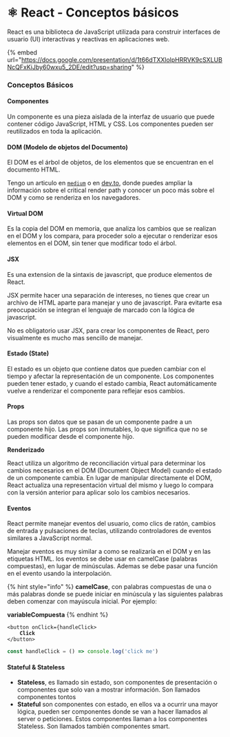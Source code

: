 # ⚛ React - Conceptos básicos

React es una biblioteca de JavaScript utilizada para construir interfaces de usuario (UI) interactivas y reactivas en aplicaciones web.

{% embed url="https://docs.google.com/presentation/d/1t66dTXXlolpHRRVK9cSXLUBNcQFxKiJby60wxu5_2DE/edit?usp=sharing" %}

### Conceptos Básicos

#### Componentes

Un componente es una pieza aislada de la interfaz de usuario que puede contener código JavaScript, HTML y CSS. Los componentes pueden ser reutilizados en toda la aplicación.

#### DOM (Modelo de objetos del Documento)

El DOM es el árbol de objetos, de los elementos que se encuentran en el documento HTML.

Tengo un articulo en [`medium`](https://vanessamarely.medium.com/crp-critical-render-path-o-ruta-de-acceso-de-representaci%C3%B3n-cr%C3%ADtica-1f2ca78d2645) o en [dev.to](https://dev.to/vanessamarely/crp-critical-render-path-o-ruta-de-acceso-de-representacion-critica-31eh), donde puedes ampliar la información sobre el critical render path y conocer un poco más sobre el DOM y como se renderiza en los navegadores.

#### Virtual DOM

Es la copia del DOM en memoria, que analiza los cambios que se realizan en el DOM y los compara, para proceder solo a ejecutar o renderizar esos elementos en el DOM, sin tener que modificar todo el árbol.

#### JSX

Es una extension de la sintaxis de javascript, que produce elementos de React.

JSX permite hacer una separación de intereses, no tienes que crear un archivo de HTML aparte para manejar y uno de javascript. Para evitarte esa preocupación se integran el lenguaje de marcado con la lógica de javascript.&#x20;

No es obligatorio usar JSX, para crear los componentes de React, pero visualmente es mucho mas sencillo de manejar.

#### **Estado (State)**

El estado es un objeto que contiene datos que pueden cambiar con el tiempo y afectar la representación de un componente. Los componentes pueden tener estado, y cuando el estado cambia, React automáticamente vuelve a renderizar el componente para reflejar esos cambios.

#### Props

Las props son datos que se pasan de un componente padre a un componente hijo. Las props son inmutables, lo que significa que no se pueden modificar desde el componente hijo.

**Renderizado**

React utiliza un algoritmo de reconciliación virtual para determinar los cambios necesarios en el DOM (Document Object Model) cuando el estado de un componente cambia. En lugar de manipular directamente el DOM, React actualiza una representación virtual del mismo y luego lo compara con la versión anterior para aplicar solo los cambios necesarios.

#### Eventos

React permite manejar eventos del usuario, como clics de ratón, cambios de entrada y pulsaciones de teclas, utilizando controladores de eventos similares a JavaScript normal.

Manejar eventos es muy similar a como se realizaría en el DOM y en las etiquetas HTML. los eventos se debe usar en camelCase (palabras compuestas), en lugar de minúsculas. Ademas se debe pasar una función en el evento usando la interpolación.

{% hint style="info" %}
**camelCase**, con palabras compuestas de una o más palabras donde se puede iniciar en minúscula y las siguientes palabras deben comenzar con mayúscula inicial. Por ejemplo:

**variableCompuesta**
{% endhint %}

<pre class="language-javascript"><code class="lang-javascript">&#x3C;button onClick={handleClick>
<strong>    Click
</strong>&#x3C;/button>
</code></pre>

```javascript
const handleClick = () => console.log('click me')
```

#### Stateful & Stateless&#x20;

- **Stateless**, es llamado sin estado, son componentes de presentación o componentes que solo van a mostrar información. Son llamados componentes tontos
- **Stateful** son componentes con estado, en ellos va a ocurrir una mayor lógica, pueden ser componentes donde se van a hacer llamados al server o peticiones. Estos componentes llaman a los componentes Stateless. Son llamados también componentes smart.
